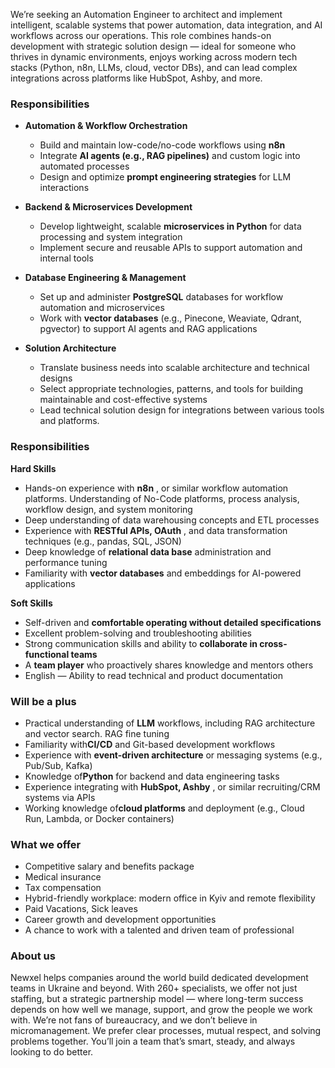 We’re seeking an Automation Engineer to architect and implement intelligent,
scalable systems that power automation, data integration, and AI workflows
across our operations. This role combines hands-on development with strategic
solution design — ideal for someone who thrives in dynamic environments,
enjoys working across modern tech stacks (Python, n8n, LLMs, cloud, vector
DBs), and can lead complex integrations across platforms like HubSpot, Ashby,
and more.

### Responsibilities

  * **Automation & Workflow Orchestration**  

    * Build and maintain low-code/no-code workflows using **n8n**
    * Integrate **AI agents (e.g., RAG pipelines)** and custom logic into automated processes
    * Design and optimize **prompt engineering strategies** for LLM interactions
  * **Backend & Microservices Development**  

    * Develop lightweight, scalable **microservices in Python** for data processing and system integration
    * Implement secure and reusable APIs to support automation and internal tools
  * **Database Engineering & Management**  

    * Set up and administer **PostgreSQL** databases for workflow automation and microservices
    * Work with **vector databases** (e.g., Pinecone, Weaviate, Qdrant, pgvector) to support AI agents and RAG applications
  * **Solution Architecture**  

    * Translate business needs into scalable architecture and technical designs
    * Select appropriate technologies, patterns, and tools for building maintainable and cost-effective systems
    * Lead technical solution design for integrations between various tools and platforms.

### Responsibilities

**Hard Skills**

  * Hands-on experience with **n8n** , or similar workflow automation platforms. Understanding of No-Code platforms, process analysis, workflow design, and system monitoring
  * Deep understanding of data warehousing concepts and ETL processes
  * Experience with **RESTful APIs, OAuth** , and data transformation techniques (e.g., pandas, SQL, JSON)
  * Deep knowledge of **relational data base** administration and performance tuning
  * Familiarity with **vector databases** and embeddings for AI-powered applications

**Soft Skills**

  * Self-driven and **comfortable operating without detailed specifications**
  * Excellent problem-solving and troubleshooting abilities
  * Strong communication skills and ability to **collaborate in cross-functional teams**
  * A **team player** who proactively shares knowledge and mentors others
  * English — Ability to read technical and product documentation

### Will be a plus

  * Practical understanding of **LLM** workflows, including RAG architecture and vector search. RAG fine tuning
  * Familiarity with**CI/CD** and Git-based development workflows
  * Experience with **event-driven architecture** or messaging systems (e.g., Pub/Sub, Kafka)
  * Knowledge of**Python** for backend and data engineering tasks
  * Experience integrating with **HubSpot, Ashby** , or similar recruiting/CRM systems via APIs
  * Working knowledge of**cloud platforms** and deployment (e.g., Cloud Run, Lambda, or Docker containers)

### What we offer

  * Competitive salary and benefits package
  * Medical insurance
  * Tax compensation
  * Hybrid-friendly workplace: modern office in Kyiv and remote flexibility
  * Paid Vacations, Sick leaves
  * Career growth and development opportunities
  * A chance to work with a talented and driven team of professional

### About us

Newxel helps companies around the world build dedicated development teams in
Ukraine and beyond. With 260+ specialists, we offer not just staffing, but a
strategic partnership model — where long-term success depends on how well we
manage, support, and grow the people we work with. We’re not fans of
bureaucracy, and we don’t believe in micromanagement. We prefer clear
processes, mutual respect, and solving problems together. You’ll join a team
that’s smart, steady, and always looking to do better.